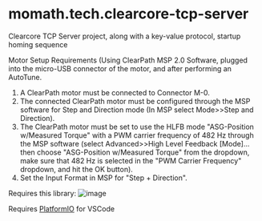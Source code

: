 # momath.tech.clearcore-tcp-server
Clearcore TCP Server project, along with a key-value protocol, startup homing sequence

Motor Setup Requirements (Using ClearPath MSP 2.0 Software, plugged into the micro-USB connector of the motor, and after performing an AutoTune.

1. A ClearPath motor must be connected to Connector M-0.
2. The connected ClearPath motor must be configured through the MSP software for Step and Direction mode (In MSP select Mode>>Step and Direction).
3. The ClearPath motor must be set to use the HLFB mode "ASG-Position w/Measured Torque" with a PWM carrier frequency of 482 Hz through the MSP software (select Advanced>>High Level Feedback [Mode]... then choose "ASG-Position w/Measured Torque" from the dropdown, make sure that 482 Hz is selected in the "PWM Carrier Frequency" dropdown, and hit the OK button).
4. Set the Input Format in MSP for "Step + Direction".

Requires this library:
![image](https://github.com/user-attachments/assets/c7ef534c-c374-4e3d-96f8-d11edbecd31d)

Requires [PlatformIO](https://platformio.org/) for VSCode
